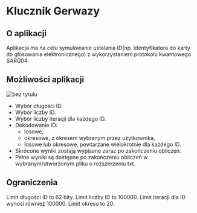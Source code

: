 # Klucznik Gerwazy
## O aplikacji
Aplikacja ma na celu symulowanie ustalania ID(np. identyfikatora do karty do głosowania elektronicznego) z wykorzystaniem protokołu kwantowego SARG04.
## Możliwości aplikacji
![bez tytulu](https://cloud.githubusercontent.com/assets/10348811/25987621/16c3eac6-36f5-11e7-8005-e4bec0e2b0bc.png)

* Wybór długości ID.
* Wybór liczby ID. 
* Wybór liczby iteracji dla każdego ID.
* Dekodowanie ID:
  * losowe, 
  * okresowe, z okresem wybranym przez użytkownika,
  * losowe lub okresowe, powtarzane wielokrotnie dla każdego ID.
* Skrócone wyniki zostają wypisane zaraz po zakończeniu obliczeń.
* Pełne wyniki są dostępne po zakończeniu obliczeń w wybranym/utworzonym pliku o rozszerzeniu txt.
## Ograniczenia
Limit długości ID to 62 bity.
Limit liczby ID to 100000.
Limit iteracji dla ID wynosi również 100000.
Limit okresu to 20.
